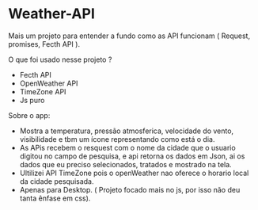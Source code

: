# Weather-API
Mais um projeto para entender a fundo como as API funcionam ( Request, promises, Fecth API ).

O que foi usado nesse projeto ?
- Fecth API
- OpenWeather API
- TimeZone API
- Js puro

Sobre o app: 
- Mostra a temperatura, pressão atmosferica, velocidade do vento, visibilidade e tbm um ícone representando como está o dia.
- As APis recebem o resquest com o nome da cidade que o usuario digitou no campo de pesquisa, e api retorna os dados em Json, ai os dados que eu preciso
selecionados, tratados e mostrado na tela.
- Ultilizei API TimeZone pois o openWeather nao oferece o horario local da cidade pesquisada.
- Apenas para Desktop. ( Projeto focado mais no js, por isso não deu tanta ênfase em css).

